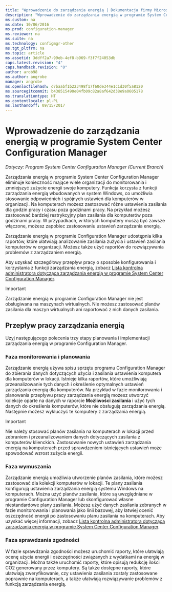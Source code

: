 ```yaml
---
title: "Wprowadzenie do zarządzania energią | Dokumentacja firmy Microsoft"
description: "Wprowadzenie do zarządzania energią w programie System Center Configuration Manager."
ms.custom: na
ms.date: 10/06/2016
ms.prod: configuration-manager
ms.reviewer: na
ms.suite: na
ms.technology: configmgr-other
ms.tgt_pltfrm: na
ms.topic: article
ms.assetid: 3ddff2a7-99eb-4ef8-b969-f3f7f24053db
caps.latest.revision: "4"
caps.handback.revision: "0"
author: arob98
ms.author: angrobe
manager: angrobe
ms.openlocfilehash: d7baabf1b223498f17f60de344e1c1d30f5a8120
ms.sourcegitcommit: b438515490e04fb09c82a8af642d38e9a0605178
ms.translationtype: HT
ms.contentlocale: pl-PL
ms.lasthandoff: 09/15/2017
---
```

# <a name="introduction-to-power-management-in-system-center-configuration-manager"></a>Wprowadzenie do zarządzania energią w programie System Center Configuration Manager

*Dotyczy: Program System Center Configuration Manager (Current Branch)*

Zarządzania energią w programie System Center Configuration Manager eliminuje konieczność mające wiele organizacji do monitorowania i zmniejszyć zużycie energii swoje komputery. Funkcja korzysta z funkcji zarządzania energią wbudowanych w system Windows, co umożliwia stosowanie odpowiednich i spójnych ustawień dla komputerów w organizacji. Na komputerach możesz zastosować różne ustawienia zasilania dla godzin pracy i czasu poza godzinami pracy. Na przykład możesz zastosować bardziej restrykcyjny plan zasilania dla komputerów poza godzinami pracy. W przypadkach, w których komputery muszą być zawsze włączone, możesz zapobiec zastosowaniu ustawień zarządzania energią.  

 Zarządzanie energią w programie Configuration Manager udostępnia kilka raportów, które ułatwiają analizowanie zasilania zużycia i ustawień zasilania komputerów w organizacji. Możesz także użyć raportów do rozwiązywania problemów z zarządzaniem energią.  

 Aby uzyskać szczegółowy przepływ pracy o sposobie konfigurowania i korzystania z funkcji zarządzania energią, zobacz [Lista kontrolna administratora dotycząca zarządzania energią w programie System Center Configuration Manager](../../../../core/clients/manage/power/administrator-checklist-for-power-management.md).  

> [!IMPORTANT]  
>  Zarządzanie energią w programie Configuration Manager nie jest obsługiwana na maszynach wirtualnych. Nie możesz zastosować planów zasilania dla maszyn wirtualnych ani raportować z nich danych zasilania.  

## <a name="the-power-management-workflow"></a>Przepływ pracy zarządzania energią  
 Użyj następującego polecenia trzy etapy planowania i implementacji zarządzania energią w programie Configuration Manager.  

### <a name="monitoring-and-planning-phase"></a>Faza monitorowania i planowania  
 Zarządzanie energią używa spisu sprzętu programu Configuration Manager do zbierania danych dotyczących użycia i zasilania ustawienia komputera dla komputerów w lokacji. Istnieje kilka raportów, które umożliwiają przeanalizowanie tych danych i określenie optymalnych ustawień zarządzania energią dla komputerów. Na przykład w fazie monitorowania i planowania przepływu pracy zarządzania energią możesz utworzyć kolekcje oparte na danych w raporcie **Możliwości zasilania** i użyć tych danych do określenia komputerów, które nie obsługują zarządzania energią. Następnie możesz wykluczyć te komputery z zarządzania energią.  

> [!IMPORTANT]  
>  Nie należy stosować planów zasilania na komputerach w lokacji przed zebraniem i przeanalizowaniem danych dotyczących zasilania z komputerów klienckich. Zastosowanie nowych ustawień zarządzania energią na komputerach przed sprawdzeniem istniejących ustawień może spowodować wzrost zużycia energii.  

### <a name="enforcement-phase"></a>Faza wymuszania  
 Zarządzanie energią umożliwia utworzenie planów zasilania, które możesz zastosować dla kolekcji komputerów w lokacji. Te plany zasilania konfigurują ustawienia zarządzania energią systemu Windows na komputerach. Można użyć planów zasilania, które są uwzględniane w programie Configuration Manager lub skonfigurować własne niestandardowe plany zasilania. Możesz użyć danych zasilania zebranych w fazie monitorowania i planowania jako linii bazowej, aby łatwiej ocenić oszczędność energii po zastosowaniu planu zasilania na komputerach. Aby uzyskać więcej informacji, zobacz [Lista kontrolna administratora dotycząca zarządzania energią w programie System Center Configuration Manager](../../../../core/clients/manage/power/administrator-checklist-for-power-management.md).  

### <a name="compliance-phase"></a>Faza sprawdzania zgodności  
 W fazie sprawdzania zgodności możesz uruchomić raporty, które ułatwiają ocenę użycia energii i oszczędności związanych z wydatkami na energię w organizacji. Można także uruchomić raporty, które opisują redukcję ilości CO2 generowany przez komputery. Są także dostępne raporty, które ułatwiają zweryfikowanie, czy ustawienia zasilania zostały zastosowane poprawnie na komputerach, a także ułatwiają rozwiązywanie problemów z funkcją zarządzania energią.  
